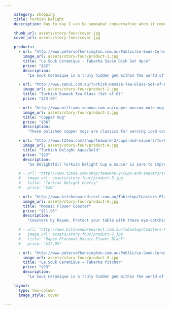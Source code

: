 ```yaml
---

    category: shopping
    title: Turkish Delight
    description: Day to day I can be somewhat conservative when it comes to dinnerware. However, as the sun starts to shine I like to keep a look out for some bright and colourful touches to add to my dinner table. Recently I’ve fallen in love with Turkish inspired pieces - I can’t help but fall in love with the vibrancy of colours and exotic patterns! These beautiful pieces will be making their way out this Spring!

    thumb_url: assets/story-four/cover.jpg
    cover_url: assets/story-four/cover.jpg

    products:
      - url: "http://www.petersofkensington.com.au/Public/Le-Souk-Ceramique-Tabarka-Sauce-Dish-Set-4pce.aspx"
        image_url: assets/story-four/product-1.jpg
        title: "Le Souk Ceramique - Tabarka Sauce Dish Set 4pce"
        price: "$32"
        description:
          "Le Souk Ceramique is a truly hidden gem within the world of ceramics. Originating from Tunisia, just a little way away from the Mediterranean coast, Le Souk Ceramique’s tidy little studio is a marvel of hands-on artisans throwing clay and painting fired works without the aid of expensive machinery. Pots and bowls are still made on a traditional potter’s wheel; the only modern innovations are the high-tech paints and glazes."

      - url: "http://www.zanui.com.au/Turkish-Damask-Tea-Glass-Set-of-6-85575.html"
        image_url: assets/story-four/product-2.jpg
        title: "Turkish Damask Tea Glass (Set of 6)"
        price: "$23.96"

      - url: "http://www.williams-sonoma.com.au/copper-moscow-mule-mug.html"
        image_url: assets/story-four/product-3.jpg
        title: "Copper mug"
        price: "$36"
        description:
          "These polished copper mugs are classics for serving iced cocktails such as the Moscow Mule, a blend of vodka, ginger beer and lime juice. The metal keeps cocktails and other refreshments ice-cold. Our mugs are handcrafted by artisans in Turkey who carry on the ancient traditions of Anatolian metalworking. Each is spun and hammered by hand of solid copper, with riveted handles and a tin lining. The copper will age naturally to a rich bronze patina."

      - url: "http://www.t2tea.com/shop/teaware-2/cups-and-saucers/turkish-delight-aqua-gold/"
        image_url: assets/story-four/product-4.jpg
        title: "Turkish Delight Aqua/Gold"
        price: "$22"
        description:
          "So Delightful! Turkish Delight Cup & Saucer is sure to impress. Mix and match this colourful range or add to your existing set. Now there's an excuse to purchase more than one colour!"

      # - url: "http://www.t2tea.com/shop/teaware-2/cups-and-saucers/turkish-delight-cherry/"
      #   image_url: assets/story-four/product-5.jpg
      #   title: "Turkish Delight Cherry"
      #   price: "$20"

      - url: "http://www.kitchenwaredirect.com.au/Tabletop/Coasters-Placemats/Rapee-Coaster-Set-of-4-Mosaic-Flower-Black"
        image_url: assets/story-four/product-6.jpg
        title: "Mosaic Flower Coaster"
        price: "$11.95"
        description:
          "Coasters by Rapee. Protect your table with these eye-catching Mosaic Flower Coasters in Black. The set of four is made from PVC and features a moulded pattern. Each coaster is 10cm by 10cm in size. From high end to everyday ware, Rapee caters to all tastes and budgets with their specialist range of cushions, napery, outdoor and home furnishings. Inspiration is drawn from around the world with overseas fashion trends influencing their innovative array of homewares and accessories."

      # - url: "http://www.kitchenwaredirect.com.au/Tabletop/Coasters-Placemats/Rapee-Placemat-Mosaic-Flower-Black"
      #   image_url: assets/story-four/product-7.jpg
      #   title: "Rapee Placemat Mosaic Flower Black"
      #   price: "$17.95"

      - url: "http://www.petersofkensington.com.au/Public/Le-Souk-Ceramique-Tabarka-Pitcher.aspx"
        image_url: assets/story-four/product-8.jpg
        title: "Le Souk Ceramique – Tabarka Pitcher"
        price: "$23"
        description:
          "Le Souk Ceramique is a truly hidden gem within the world of ceramics. Originating from Tunisia, just a little way away from the Mediterranean coast, Le Souk Ceramique’s tidy little studio is a marvel of hands-on artisans throwing clay and painting fired works without the aid of expensive machinery. Pots and bowls are still made on a traditional potter’s wheel; the only modern innovations are the high-tech paints and glazes."

    layout:
      type: two-column
      image_style: cover

---
```


